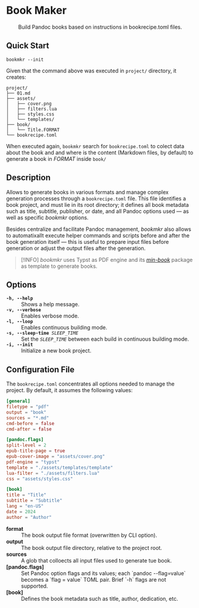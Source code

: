 # Book Maker

<center>
  Build Pandoc books based on instructions in bookrecipe.toml files.
</center>


## Quick Start

```
bookmkr --init
```

Given that the command above was executed in `project/` directory, it creates:

```
project/
├── 01.md
├── assets/
│   ├── cover.png
│   ├── filters.lua
│   ├── styles.css
│   └── templates/
├── book/
│   └── Title.FORMAT
└── bookrecipe.toml

```

When executed again, `bookmkr` search for `bookrecipe.toml` to colect data about
the book and and where is the content (Markdown files, by default) to generate a book
in _FORMAT_ inside `book/`


## Description

Allows to generate books in various formats and manage complex generation
processes through a `bookrecipe.toml` file. This file identifies a book project,
and must lie in its root directory; it defines all book metadata such as title,
subtitle, publisher, or date, and all Pandoc options used — as well as specific
_bookmkr_ options.

Besides centralize and facilitate Pandoc management, _bookmkr_ also allows to
automatixallt execute helper commands and scripts before and after the book
generation itself — this is useful to prepare input files before generation or
adjust the output files after the generation.

> [!INFO]
> _bookmkr_ uses Typst as PDF engine and its _[min-book](https://typst.app/universe/package/min-book)_
> package as template to generate books.

## Options

<dl>
  <dt><code><strong>-h, --help</strong></code></dt>
  <dd>Shows a help message.</dd>

  <dt><code><strong>-v, --verbose</strong></code></dt>
  <dd>Enables verbose mode.</dd>
 
  <dt><code><strong>-l, --loop</strong></code></dt>
  <dd>Enables continuous building mode.</dd>
  
  <dt><code><strong>-s, --sleep-time</strong> <em>SLEEP_TIME</em></code></dt>
  <dd>Set the <code><em>SLEEP_TIME</em></code> between each build in continuous building mode.</dd>
  
  <dt><code><strong>-i, --init</strong></code></dt>
  <dd>Initialize a new book project.</dd>
</dl>


## Configuration File

The `bookrecipe.toml` concentrates all options needed to manage the project.
By default, it assumes the following values:

```toml
[general]
filetype = "pdf"
output = "book"
sources = "*.md"
cmd-before = false
cmd-after = false

[pandoc.flags]
split-level = 2
epub-title-page = true
epub-cover-image = "assets/cover.png"
pdf-engine = "typst"
template = "./assets/templates/template"
lua-filter = "./assets/filters.lua"
css = "assets/styles.css"

[book]
title = "Title"
subtitle = "Subtitle"
lang = "en-US"
date = 2024
author = "Author"
```

<dl>
  <dt><strong>format</strong></dt>
  <dd>The book output file format (overwritten by CLI option).</dd>
  
  <dt><strong>output</strong></dt>
  <dd>The book output file directory, relative to the project root.</dd>
  
  <dt><strong>sources</strong></dt>
  <dd>A glob that colloects all input files used to generate tue book.</dd>
  
  <dt><strong>[pandoc.flags]</strong></dt>
  <dd>Set Pandoc option flags and its values; each `pandoc --flag=value`
  becomes a `flag = value` TOML pair. Brief `-h` flags are not supported.</dd>
  
  <dt><strong>[book]</strong></dt>
  <dd>Defines the book metadata such as title, author, dedication, etc.</dd>
  
</dl>